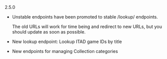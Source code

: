 2.5.0
- Unstable endpoints have been promoted to stable /lookup/ endpoints.
  
  The old URLs will work for time being and redirect to new URLs,
  but you should update as soon as possible.

- New lookup endpoint: Lookup ITAD game IDs by title
- New endpoints for managing Collection categories